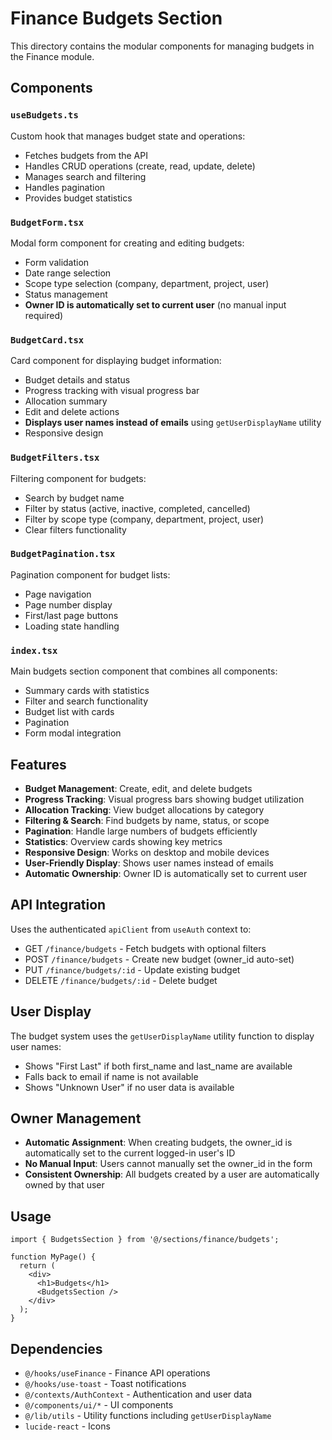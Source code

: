 # Finance Budgets Section

This directory contains the modular components for managing budgets in the Finance module.

## Components

### `useBudgets.ts`
Custom hook that manages budget state and operations:
- Fetches budgets from the API
- Handles CRUD operations (create, read, update, delete)
- Manages search and filtering
- Handles pagination
- Provides budget statistics

### `BudgetForm.tsx`
Modal form component for creating and editing budgets:
- Form validation
- Date range selection
- Scope type selection (company, department, project, user)
- Status management
- **Owner ID is automatically set to current user** (no manual input required)

### `BudgetCard.tsx`
Card component for displaying budget information:
- Budget details and status
- Progress tracking with visual progress bar
- Allocation summary
- Edit and delete actions
- **Displays user names instead of emails** using `getUserDisplayName` utility
- Responsive design

### `BudgetFilters.tsx`
Filtering component for budgets:
- Search by budget name
- Filter by status (active, inactive, completed, cancelled)
- Filter by scope type (company, department, project, user)
- Clear filters functionality

### `BudgetPagination.tsx`
Pagination component for budget lists:
- Page navigation
- Page number display
- First/last page buttons
- Loading state handling

### `index.tsx`
Main budgets section component that combines all components:
- Summary cards with statistics
- Filter and search functionality
- Budget list with cards
- Pagination
- Form modal integration

## Features

- **Budget Management**: Create, edit, and delete budgets
- **Progress Tracking**: Visual progress bars showing budget utilization
- **Allocation Tracking**: View budget allocations by category
- **Filtering & Search**: Find budgets by name, status, or scope
- **Pagination**: Handle large numbers of budgets efficiently
- **Statistics**: Overview cards showing key metrics
- **Responsive Design**: Works on desktop and mobile devices
- **User-Friendly Display**: Shows user names instead of emails
- **Automatic Ownership**: Owner ID is automatically set to current user

## API Integration

Uses the authenticated `apiClient` from `useAuth` context to:
- GET `/finance/budgets` - Fetch budgets with optional filters
- POST `/finance/budgets` - Create new budget (owner_id auto-set)
- PUT `/finance/budgets/:id` - Update existing budget
- DELETE `/finance/budgets/:id` - Delete budget

## User Display

The budget system uses the `getUserDisplayName` utility function to display user names:
- Shows "First Last" if both first_name and last_name are available
- Falls back to email if name is not available
- Shows "Unknown User" if no user data is available

## Owner Management

- **Automatic Assignment**: When creating budgets, the owner_id is automatically set to the current logged-in user's ID
- **No Manual Input**: Users cannot manually set the owner_id in the form
- **Consistent Ownership**: All budgets created by a user are automatically owned by that user

## Usage

```tsx
import { BudgetsSection } from '@/sections/finance/budgets';

function MyPage() {
  return (
    <div>
      <h1>Budgets</h1>
      <BudgetsSection />
    </div>
  );
}
```

## Dependencies

- `@/hooks/useFinance` - Finance API operations
- `@/hooks/use-toast` - Toast notifications
- `@/contexts/AuthContext` - Authentication and user data
- `@/components/ui/*` - UI components
- `@/lib/utils` - Utility functions including `getUserDisplayName`
- `lucide-react` - Icons 